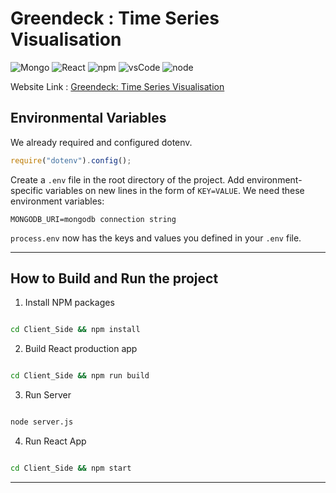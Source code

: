 # Greendeck : Time Series Visualisation

![Mongo](https://img.shields.io/badge/DB-MongoDB-yellow)
![React](https://aleen42.github.io/badges/src/react.svg)
![npm](https://aleen42.github.io/badges/src/npm.svg)
![vsCode](https://aleen42.github.io/badges/src/visual_studio_code.svg)
![node](https://aleen42.github.io/badges/src/node.svg)


Website Link : [Greendeck: Time Series Visualisation](https://greendeck-cliffai.herokuapp.com/)


## Environmental Variables

We already required and configured dotenv.

```javascript
require("dotenv").config();
```

Create a `.env` file in the root directory of the project. Add
environment-specific variables on new lines in the form of `KEY=VALUE`.
We need these environment variables:

```dosini
MONGODB_URI=mongodb connection string
```

`process.env` now has the keys and values you defined in your `.env` file.

---


## How to Build and Run the project

1. Install NPM packages

```sh

cd Client_Side && npm install

```

2. Build React production app

```sh

cd Client_Side && npm run build

```

3. Run Server

```sh

node server.js

```

4. Run React App

```sh

cd Client_Side && npm start

```

---